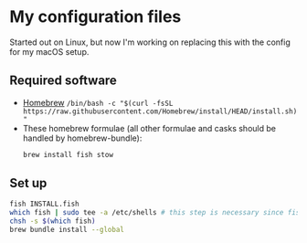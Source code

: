 # My configuration files

Started out on Linux, but now I'm working on replacing this with the config for my macOS setup.

## Required software
* [Homebrew](https://brew.sh/)
  `/bin/bash -c "$(curl -fsSL https://raw.githubusercontent.com/Homebrew/install/HEAD/install.sh)"`
* These homebrew formulae (all other formulae and casks should be handled by homebrew-bundle):
  ```bash
  brew install fish stow
  ```

## Set up
```bash
fish INSTALL.fish
which fish | sudo tee -a /etc/shells # this step is necessary since fish is being installed from homebrew
chsh -s $(which fish)
brew bundle install --global
```
